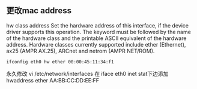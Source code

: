 ## 更改mac address

hw class address
    Set the hardware address of this interface, if the device driver supports this operation.  The keyword must be followed by the name of the hardware class and the printable ASCII equivalent of  the
    hardware address.  Hardware classes currently supported include ether (Ethernet), ax25 (AMPR AX.25), ARCnet and netrom (AMPR NET/ROM).

    ifconfig eth0 hw ether 00:00:45:11:34:f1

永久修改
vi /etc/network/interfaces
    在 iface eth0 inet stat下边添加
    hwaddress ether AA:BB:CC:DD:EE:FF
